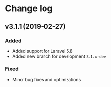 # Change log


## v3.1.1 (2019-02-27)


### Added

- Added support for Laravel 5.8
- Added new branch for development ``3.1.x-dev``


### Fixed

- Minor bug fixes and optimizations
